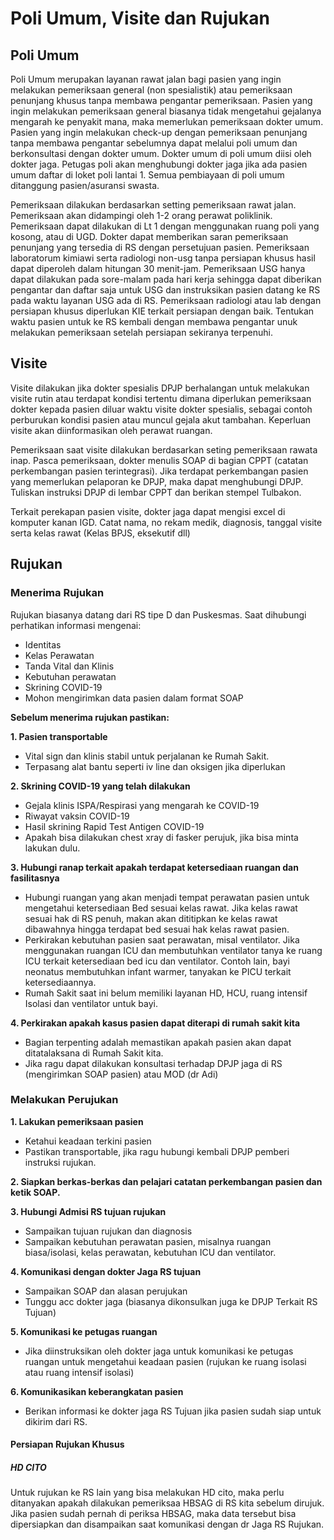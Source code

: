# Poli Umum, Visite dan Rujukan

## Poli Umum
Poli Umum merupakan layanan rawat jalan bagi pasien yang ingin melakukan pemeriksaan general (non spesialistik) atau pemeriksaan penunjang khusus tanpa membawa pengantar pemeriksaan. Pasien yang ingin melakukan pemeriksaan general biasanya tidak mengetahui gejalanya mengarah ke penyakit mana, maka memerlukan pemeriksaan dokter umum. Pasien yang ingin melakukan check-up dengan pemeriksaan penunjang tanpa membawa pengantar sebelumnya dapat melalui poli umum dan berkonsultasi dengan dokter umum. Dokter umum di poli umum diisi oleh dokter jaga. Petugas poli akan menghubungi dokter jaga jika ada pasien umum daftar di loket poli lantai 1. Semua pembiayaan di poli umum ditanggung pasien/asuransi swasta.

Pemeriksaan dilakukan berdasarkan setting pemeriksaan rawat jalan. Pemeriksaan akan didampingi oleh 1-2 orang perawat poliklinik. Pemeriksaan dapat dilakukan di Lt 1 dengan menggunakan ruang poli yang kosong, atau di UGD. Dokter dapat memberikan saran pemeriksaan penunjang yang tersedia di RS dengan persetujuan pasien. Pemeriksaan laboratorum kimiawi serta radiologi non-usg tanpa persiapan khusus hasil dapat diperoleh dalam hitungan 30 menit-jam. Pemeriksaan USG hanya dapat dilakukan pada sore-malam pada hari kerja sehingga dapat diberikan pengantar dan daftar saja untuk USG dan instruksikan pasien datang ke RS pada waktu layanan USG ada di RS. Pemeriksaan radiologi atau lab dengan persiapan khusus diperlukan KIE terkait persiapan dengan baik. Tentukan waktu pasien untuk ke RS kembali dengan membawa pengantar unuk melakukan pemeriksaan setelah persiapan sekiranya terpenuhi. 

## Visite
Visite dilakukan jika dokter spesialis DPJP berhalangan untuk melakukan visite rutin atau terdapat kondisi tertentu dimana diperlukan pemeriksaan dokter kepada pasien diluar waktu visite dokter spesialis, sebagai contoh perburukan kondisi pasien atau muncul gejala akut tambahan. Keperluan visite akan diinformasikan oleh perawat ruangan. 

Pemeriksaan saat visite dilakukan berdasarkan seting pemeriksaan rawata inap. Pasca pemeriksaan, dokter menulis SOAP di bagian CPPT (catatan perkembangan pasien terintegrasi). Jika terdapat perkembangan pasien yang memerlukan pelaporan ke DPJP, maka dapat menghubungi DPJP. Tuliskan instruksi DPJP di lembar CPPT dan berikan stempel Tulbakon.

Terkait perekapan pasien visite, dokter jaga dapat mengisi excel di komputer kanan IGD. Catat nama, no rekam medik, diagnosis, tanggal visite serta kelas rawat (Kelas BPJS, eksekutif dll) 

## Rujukan
### Menerima Rujukan

Rujukan biasanya datang dari RS tipe D dan Puskesmas. Saat dihubungi perhatikan informasi mengenai:

* Identitas 
* Kelas Perawatan
* Tanda Vital dan Klinis
* Kebutuhan perawatan
* Skrining COVID-19
* Mohon mengirimkan data pasien dalam format SOAP

**Sebelum menerima rujukan pastikan:**

**1. Pasien transportable**

* Vital sign dan klinis stabil untuk perjalanan ke Rumah Sakit.
* Terpasang alat bantu seperti iv line dan oksigen jika diperlukan

**2. Skrining COVID-19 yang telah dilakukan**

* Gejala klinis ISPA/Respirasi yang mengarah ke COVID-19
* Riwayat vaksin COVID-19
* Hasil skrining Rapid Test Antigen COVID-19
* Apakah bisa dilakukan chest xray di fasker perujuk, jika bisa minta lakukan dulu.

**3. Hubungi ranap terkait apakah terdapat ketersediaan ruangan dan fasilitasnya**

* Hubungi ruangan yang akan menjadi tempat perawatan pasien untuk mengetahui ketersediaan Bed sesuai kelas rawat. Jika kelas rawat sesuai hak di RS penuh, makan akan dititipkan ke kelas rawat dibawahnya hingga terdapat bed sesuai hak kelas rawat pasien. 
* Perkirakan kebutuhan pasien saat perawatan, misal ventilator. Jika menggunakan ruangan ICU dan membutuhkan ventilator tanya ke ruang ICU terkait ketersediaan bed icu dan ventilator. Contoh lain, bayi neonatus membutuhkan infant warmer, tanyakan ke PICU terkait ketersediaannya.
* Rumah Sakit saat ini belum memiliki layanan HD, HCU, ruang intensif Isolasi dan ventilator untuk bayi.

**4. Perkirakan apakah kasus pasien dapat diterapi di rumah sakit kita**

* Bagian terpenting adalah memastikan apakah pasien akan dapat ditatalaksana di Rumah Sakit kita.
* Jika ragu dapat dilakukan konsultasi terhadap DPJP jaga di RS (mengirimkan SOAP pasien) atau MOD (dr Adi)

### Melakukan Perujukan

**1. Lakukan pemeriksaan pasien**

* Ketahui keadaan terkini pasien
* Pastikan transportable, jika ragu hubungi kembali DPJP pemberi instruksi rujukan.

**2. Siapkan berkas-berkas dan pelajari catatan perkembangan pasien dan ketik SOAP.**

**3. Hubungi Admisi RS tujuan rujukan** 

* Sampaikan tujuan rujukan dan diagnosis
* Sampaikan kebutuhan perawatan pasien, misalnya ruangan biasa/isolasi, kelas perawatan, kebutuhan ICU dan ventilator.

**4. Komunikasi dengan dokter Jaga RS tujuan**

* Sampaikan SOAP dan alasan perujukan
* Tunggu acc dokter jaga (biasanya dikonsulkan juga ke DPJP Terkait RS Tujuan)

**5. Komunikasi ke petugas ruangan**

* Jika diinstruksikan oleh dokter jaga untuk komunikasi ke petugas ruangan untuk mengetahui keadaan pasien (rujukan ke ruang isolasi atau ruang intensif isolasi)

**6. Komunikasikan keberangkatan pasien**

* Berikan informasi ke dokter jaga RS Tujuan jika pasien sudah siap untuk dikirim dari RS.

#### Persiapan Rujukan Khusus 
##### HD CITO
Untuk rujukan ke RS lain yang bisa melakukan HD cito, maka perlu ditanyakan apakah dilakukan pemeriksaa HBSAG di RS kita sebelum dirujuk. Jika pasien sudah pernah di periksa HBSAG, maka data tersebut bisa dipersiapkan dan disampaikan saat komunikasi dengan dr Jaga RS Rujukan.

